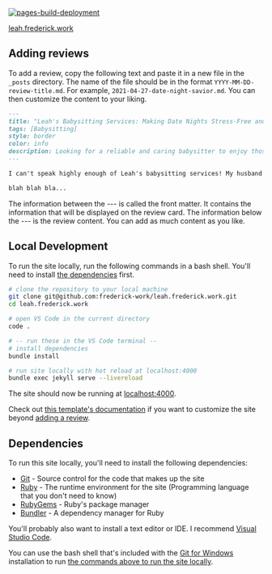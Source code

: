 [![pages-build-deployment](https://github.com/frederick-work/leah.frederick.work/actions/workflows/pages/pages-build-deployment/badge.svg)](https://github.com/frederick-work/leah.frederick.work/actions/workflows/pages/pages-build-deployment)

[leah.frederick.work](https://leah.frederick.work) 

## Adding reviews

To add a review, copy the following text and paste it in a new file in the `_posts` directory. The name of the file should be in the format `YYYY-MM-DD-review-title.md`. For example, `2021-04-27-date-night-savior.md`. You can then customize the content to your liking.

```markdown
---
title: "Leah's Babysitting Services: Making Date Nights Stress-Free and Fun!"
tags: [Babysitting]
style: border
color: info
description: Looking for a reliable and caring babysitter to enjoy those much-needed date nights with your spouse? Look no further than Leah's Babysitting Services!
---

I can't speak highly enough of Leah's babysitting services! My husband and I have been using her help for our date nights twice a month, and she has been an absolute lifesaver. Leah is not only incredibly reliable and punctual, but her genuine love and care for our children are evident from the moment she walks through the door.

blah blah bla...
```

The information between the --- is called the front matter. It contains the information that will be displayed on the review card. The information below the --- is the review content. You can add as much content as you like.


## Local Development

To run the site locally, run the following commands in a bash shell. You'll need to install [the dependencies](#dependencies) first.
```bash
# clone the repository to your local machine
git clone git@github.com:frederick-work/leah.frederick.work.git 
cd leah.frederick.work

# open VS Code in the current directory
code .

# -- run these in the VS Code terminal --
# install dependencies
bundle install

# run site locally with hot reload at localhost:4000
bundle exec jekyll serve --livereload
```
The site should now be running at [localhost:4000](http://localhost:4000/).

Check out [this template's documentation](https://youssefraafatnasry.github.io/portfolYOU/docs/) if you want to customize the site beyond [adding a review](#adding-reviews).

## Dependencies

To run this site locally, you'll need to install the following dependencies:
- [Git](https://git-scm.com/downloads) - Source control for the code that makes up the site
- [Ruby](https://www.ruby-lang.org/en/downloads/) - The runtime environment for the site (Programming language that you don't need to know)
- [RubyGems](https://rubygems.org/pages/download) - Ruby's package manager
- [Bundler](https://bundler.io/) - A dependency manager for Ruby

You'll probably also want to install a text editor or IDE. I recommend [Visual Studio Code](https://code.visualstudio.com/).

You can use the bash shell that's included with the [Git for Windows](https://gitforwindows.org/) installation to run [the commands above to run the site locally](#local-development).